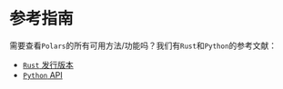 # 参考指南

需要查看`Polars`的所有可用方法/功能吗？我们有`Rust`和`Python`的参考文献：

- [`Rust` 发行版本](POLARS_RS_REF_GUIDE)
- [`Python` API](POLARS_PY_REF_GUIDE)
